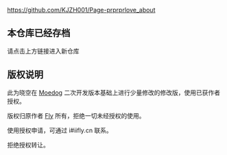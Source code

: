 https://github.com/KJZH001/Page-prprprlove_about

## 本仓库已经存档

请点击上方链接进入新仓库

## 版权说明

此为晓空在 [Moedog](https://prprpr.love/) 二次开发版本基础上进行少量修改的修改版，使用已获作者授权。

版权归原作者 [Fly](https://fly.moe/) 所有，拒绝一切未经授权的使用。

使用授权申请，可通过 i#iifly.cn 联系。

拒绝授权转让。
